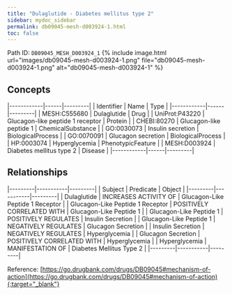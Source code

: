 ```yaml
---
title: "Dulaglutide - Diabetes mellitus type 2"
sidebar: mydoc_sidebar
permalink: db09045-mesh-d003924-1.html
toc: false 
---
```



Path ID: `DB09045_MESH_D003924_1`
{% include image.html url="images/db09045-mesh-d003924-1.png" file="db09045-mesh-d003924-1.png" alt="db09045-mesh-d003924-1" %}

## Concepts

|------------|------|---------|
| Identifier | Name | Type    |
|------------|------|---------|
| MESH:C555680 | Dulaglutide | Drug |
| UniProt:P43220 | Glucagon-like peptide 1 receptor | Protein |
| CHEBI:80270 | Glucagon-like peptide 1 | ChemicalSubstance |
| GO:0030073 | Insulin secretion | BiologicalProcess |
| GO:0070091 | Glucagon secretion | BiologicalProcess |
| HP:0003074 | Hyperglycemia | PhenotypicFeature |
| MESH:D003924 | Diabetes mellitus type 2 | Disease |
|------------|------|---------|

## Relationships

|---------|-----------|---------|
| Subject | Predicate | Object  |
|---------|-----------|---------|
| Dulaglutide | INCREASES ACTIVITY OF | Glucagon-Like Peptide 1 Receptor |
| Glucagon-Like Peptide 1 Receptor | POSITIVELY CORRELATED WITH | Glucagon-Like Peptide 1 |
| Glucagon-Like Peptide 1 | POSITIVELY REGULATES | Insulin Secretion |
| Glucagon-Like Peptide 1 | NEGATIVELY REGULATES | Glucagon Secretion |
| Insulin Secretion | NEGATIVELY REGULATES | Hyperglycemia |
| Glucagon Secretion | POSITIVELY CORRELATED WITH | Hyperglycemia |
| Hyperglycemia | MANIFESTATION OF | Diabetes Mellitus Type 2 |
|---------|-----------|---------|

Reference: [https://go.drugbank.com/drugs/DB09045#mechanism-of-action](https://go.drugbank.com/drugs/DB09045#mechanism-of-action){:target="_blank"}